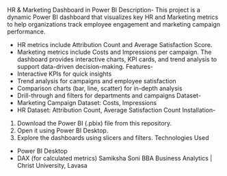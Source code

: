 HR & Marketing Dashboard in Power BI
Description-
This project is a dynamic Power BI dashboard that visualizes key HR and Marketing metrics to help organizations track employee engagement and marketing campaign performance. 
- HR metrics include Attribution Count and Average Satisfaction Score.
- Marketing metrics include Costs and Impressions per campaign.
The dashboard provides interactive charts, KPI cards, and trend analysis to support data-driven decision-making.
Features-
- Interactive KPIs for quick insights
- Trend analysis for campaigns and employee satisfaction
- Comparison charts (bar, line, scatter) for in-depth analysis
- Drill-through and filters for departments and campaigns
Dataset-
- Marketing Campaign Dataset: Costs, Impressions
- HR Dataset: Attribution Count, Average Satisfaction Count
Installation-
1. Download the Power BI (.pbix) file from this repository.
2. Open it using Power BI Desktop.
3. Explore the dashboards using slicers and filters.
Technologies Used
- Power BI Desktop
- DAX (for calculated metrics)
Samiksha Soni
BBA Business Analytics | Christ University, Lavasa
